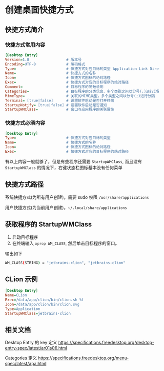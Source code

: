 # 创建桌面快捷方式

## 快捷方式简介

### 快捷方式常用内容

```ini
[Desktop Entry]
Version=1.0                 # 版本号
Encoding=UTF-8              # 编码格式
Type=                       # 快捷方式对应目标的类型 Application Link Directory
Name=                       # 快捷方式的名称
Icon=                       # 快捷方式图标的绝对路径
Exec=                       # 快捷方式对应的目标程序的绝对路径
Comment=                    # 目标程序的简短说明
Categories=                 # 目标程序的分类信息，多个类别之间以分号(;)进行分隔
MimeType=                   # 关联的MIME类型，多个类型之间以分号(;)进行分隔
Terminal= [true|false]      # 设置软件启动是否打开终端
StartupNotify= [true|false] # 设置软件启动是否通知
StartupWMClass=             # 窗口与应用程序的关联属性
```



### 快捷方式必须内容

```ini
[Desktop Entry]
Type=                       # 快捷方式对应目标的类型
Name=                       # 快捷方式的名称
Icon=                       # 快捷方式图标的绝对路径
Exec=                       # 快捷方式对应的目标程序的绝对路径
```

有以上内容一般就够了，但是有些程序还需要 `StartupWMClass`, 而且没有 `StartupWMClass` 的情况下，右键状态栏图标基本没有任何菜单



## 快捷方式路径

系统快捷方式(为所有用户创建)，需要 sudo 权限 `/usr/share/applications`

用户快捷方式(为当前用户创建)，`~/.local/share/applications`



## 获取程序的 StartupWMClass

1. 启动目标程序
2. 在终端输入 `xprop WM_CLASS`, 然后单击目标程序的窗口。

输出如下

```bash
WM_CLASS(STRING) = "jetbrains-clion", "jetbrains-clion"
```



## CLion 示例

```ini
[Desktop Entry]
Name=CLion
Exec=/data/app/clion/bin/clion.sh %f
Icon=/data/app/clion/bin/clion.svg
Type=Application
StartupWMClass=jetbrains-clion
```



## 相关文档

Desktop Entry 的 key 定义 <https://specifications.freedesktop.org/desktop-entry-spec/latest/ar01s06.html>

Categories 定义 <https://specifications.freedesktop.org/menu-spec/latest/apa.html>
